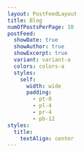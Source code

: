 ```yaml
---
layout: PostFeedLayout
title: Blog
numOfPostsPerPage: 10
postFeed:
  showDate: true
  showAuthor: true
  showExcerpt: true
  variant: variant-a
  colors: colors-a
  styles:
    self:
      width: wide
      padding:
        - pt-0
        - pl-4
        - pr-4
        - pb-12
styles:
  title:
    textAlign: center
---
```

